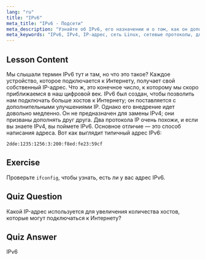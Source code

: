 ```yaml
---
lang: "ru"
title: "IPv6"
meta_title: "IPv6 - Подсети"
meta_description: "Узнайте об IPv6, его назначении и о том, как он дополняет IPv4. Разберитесь в адресации IPv6 и его роли в подключении большего количества устройств к Интернету."
meta_keywords: "IPv6, IPv4, IP-адрес, сеть Linux, сетевые протоколы, для начинающих, учебник, руководство"
---
```


## Lesson Content

Мы слышали термин IPv6 тут и там, но что это такое? Каждое устройство, которое подключается к Интернету, получает свой собственный IP-адрес. Что ж, это конечное число, к которому мы скоро приближаемся в наш цифровой век. IPv6 был создан, чтобы позволить нам подключать больше хостов к Интернету; он поставляется с дополнительными улучшениями IP. Однако его внедрение идет довольно медленно. Он не предназначен для замены IPv4; они призваны дополнять друг друга. Два протокола IP очень похожи, и если вы знаете IPv4, вы поймете IPv6. Основное отличие — это способ написания адреса. Вот как выглядит типичный адрес IPv6:

```plaintext
2dde:1235:1256:3:200:f8ed:fe23:59cf
```

## Exercise

Проверьте `ifconfig`, чтобы узнать, есть ли у вас адрес IPv6.

## Quiz Question

Какой IP-адрес используется для увеличения количества хостов, которые могут подключаться к Интернету?

## Quiz Answer

IPv6
